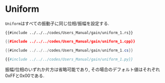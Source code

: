 # Uniform

`Uniform`はすべての振動子に同じ位相/振幅を設定する.

```rust,edition2021
{{#include ../../../codes/Users_Manual/gain/uniform_1.rs}}
```

```cpp
{{#include ../../../codes/Users_Manual/gain/uniform_1.cpp}}
```

```cs
{{#include ../../../codes/Users_Manual/gain/uniform_1.cs}}
```

```python
{{#include ../../../codes/Users_Manual/gain/uniform_1.py}}
```

振幅/位相のいずれか片方は省略可能であり, その場合のデフォルト値はそれぞれ0xFFと0x00である.
